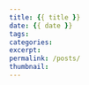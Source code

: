 ```yaml
---
title: {{ title }}
date: {{ date }}
tags: 
categories: 
excerpt: 
permalink: /posts/
thumbnail:
---
```

